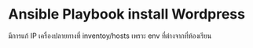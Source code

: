 # Ansible Playbook install Wordpress

มีการแก้ IP เครื่องปลายทางที่ inventoy/hosts 
เพราะ env ที่ต่างจากที่ห้องเรียน
